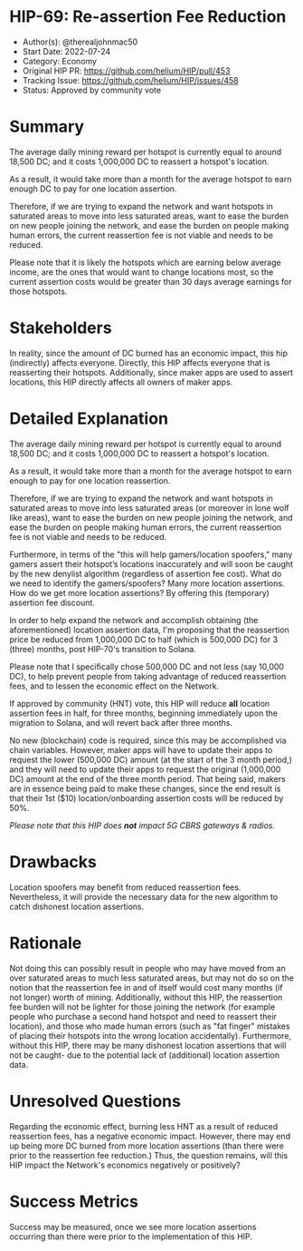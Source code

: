 # HIP-69: Re-assertion Fee Reduction

- Author(s): @therealjohnmac50
- Start Date: 2022-07-24
- Category: Economy
- Original HIP PR: <https://github.com/helium/HIP/pull/453>
- Tracking Issue: <https://github.com/helium/HIP/issues/458>
- Status: Approved by community vote 

# Summary

The average daily mining reward per hotspot is currently equal to around 18,500 DC; and it costs
1,000,000 DC to reassert a hotspot's location.

As a result, it would take more than a month for the average hotspot to earn enough DC to pay for
one location assertion.

Therefore, if we are trying to expand the network and want hotspots in saturated areas to move into
less saturated areas, want to ease the burden on new people joining the network, and ease the burden
on people making human errors, the current reassertion fee is not viable and needs to be reduced.

Please note that it is likely the hotspots which are earning below average income, are the ones that
would want to change locations most, so the current assertion costs would be greater than 30 days
average earnings for those hotspots.

# Stakeholders

In reality, since the amount of DC burned has an economic impact, this hip (indirectly) affects
everyone. Directly, this HIP affects everyone that is reasserting their hotspots. Additionally,
since maker apps are used to assert locations, this HIP directly affects all owners of maker apps.

# Detailed Explanation

The average daily mining reward per hotspot is currently equal to around 18,500 DC; and it costs
1,000,000 DC to reassert a hotspot's location.

As a result, it would take more than a month for the average hotspot to earn enough to pay for one
location reassertion.

Therefore, if we are trying to expand the network and want hotspots in saturated areas to move into
less saturated areas (or moreover in lone wolf like areas), want to ease the burden on new people
joining the network, and ease the burden on people making human errors, the current reassertion fee
is not viable and needs to be reduced.

Furthermore, in terms of the "this will help gamers/location spoofers," many gamers assert their
hotspot’s locations inaccurately and will soon be caught by the new denylist algorithm (regardless
of assertion fee cost). What do we need to identify the gamers/spoofers? Many more location
assertions. How do we get more location assertions? By offering this (temporary) assertion fee
discount.

In order to help expand the network and accomplish obtaining (the aforementioned) location assertion
data, I'm proposing that the reassertion price be reduced from 1,000,000 DC to half (which is
500,000 DC) for 3 (three) months, post HIP-70's transition to Solana.

Please note that I specifically chose 500,000 DC and not less (say 10,000 DC), to help prevent
people from taking advantage of reduced reassertion fees, and to lessen the economic effect on the
Network.

If approved by community (HNT) vote, this HIP will reduce **all** location assertion fees in half, for three
months, beginning immediately upon the migration to Solana, and will revert back after three months.

No new (blockchain) code is required, since this may be accomplished via chain variables. However,
maker apps will have to update their apps to request the lower (500,000 DC) amount (at the start of
the 3 month period,) and they will need to update their apps to request the original (1,000,000 DC)
amount at the end of the three month period. That being said, makers are in essence being paid to
make these changes, since the end result is that their 1st ($10) location/onboarding assertion costs will
be reduced by 50%.

_Please note that this HIP does **not** impact 5G CBRS gateways & radios._

# Drawbacks

Location spoofers may benefit from reduced reassertion fees. Nevertheless, it will provide the
necessary data for the new algorithm to catch dishonest location assertions.

# Rationale

Not doing this can possibly result in people who may have moved from an over saturated areas to much
less saturated areas, but may not do so on the notion that the reassertion fee in and of itself
would cost many months (if not longer) worth of mining. Additionally, without this HIP, the
reassertion fee burden will not be lighter for those joining the network (for example people who
purchase a second hand hotspot and need to reassert their location), and those who made human errors
(such as "fat finger" mistakes of placing their hotspots into the wrong location accidentally).
Furthermore, without this HIP, there may be many dishonest location assertions that will not be
caught- due to the potential lack of (additional) location assertion data.

# Unresolved Questions

Regarding the economic effect, burning less HNT as a result of reduced reassertion fees, has a
negative economic impact. However, there may end up being more DC burned from more location
assertions (than there were prior to the reassertion fee reduction.) Thus, the question remains, will this HIP impact
the Network's economics negatively or positively?

# Success Metrics

Success may be measured, once we see more location assertions occurring than there were prior to the
implementation of this HIP.
